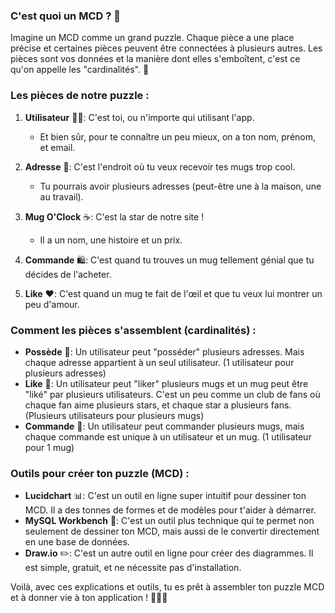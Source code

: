 
### C'est quoi un MCD ? 🎨

Imagine un MCD comme un grand puzzle. Chaque pièce a une place précise et certaines pièces peuvent être connectées à plusieurs autres. Les pièces sont vos données et la manière dont elles s'emboîtent, c'est ce qu'on appelle les "cardinalités". 🧩

### Les pièces de notre puzzle :

1. **Utilisateur** 🙋‍♂️: C'est toi, ou n'importe qui utilisant l'app.
   - Et bien sûr, pour te connaître un peu mieux, on a ton nom, prénom, et email.
   
2. **Adresse** 🏡: C'est l'endroit où tu veux recevoir tes mugs trop cool.
   - Tu pourrais avoir plusieurs adresses (peut-être une à la maison, une au travail).
   
3. **Mug O'Clock** ☕: C'est la star de notre site ! 
   - Il a un nom, une histoire et un prix.
   
4. **Commande** 🛍️: C'est quand tu trouves un mug tellement génial que tu décides de l'acheter.
   
5. **Like** ❤️: C'est quand un mug te fait de l'œil et que tu veux lui montrer un peu d'amour.

### Comment les pièces s'assemblent (cardinalités) :

- **Possède** 🚪: Un utilisateur peut "posséder" plusieurs adresses. Mais chaque adresse appartient à un seul utilisateur. (1 utilisateur pour plusieurs adresses)
- **Like** 💖: Un utilisateur peut "liker" plusieurs mugs et un mug peut être "liké" par plusieurs utilisateurs. C'est un peu comme un club de fans où chaque fan aime plusieurs stars, et chaque star a plusieurs fans. (Plusieurs utilisateurs pour plusieurs mugs)
- **Commande** 🎁: Un utilisateur peut commander plusieurs mugs, mais chaque commande est unique à un utilisateur et un mug. (1 utilisateur pour 1 mug)

### Outils pour créer ton puzzle (MCD) :

- **Lucidchart** 📊: C'est un outil en ligne super intuitif pour dessiner ton MCD. Il a des tonnes de formes et de modèles pour t'aider à démarrer.
- **MySQL Workbench** 💼: C'est un outil plus technique qui te permet non seulement de dessiner ton MCD, mais aussi de le convertir directement en une base de données.
- **Draw.io** ✏️: C'est un autre outil en ligne pour créer des diagrammes. Il est simple, gratuit, et ne nécessite pas d'installation.

Voilà, avec ces explications et outils, tu es prêt à assembler ton puzzle MCD et à donner vie à ton application ! 🎉🚀🌟

